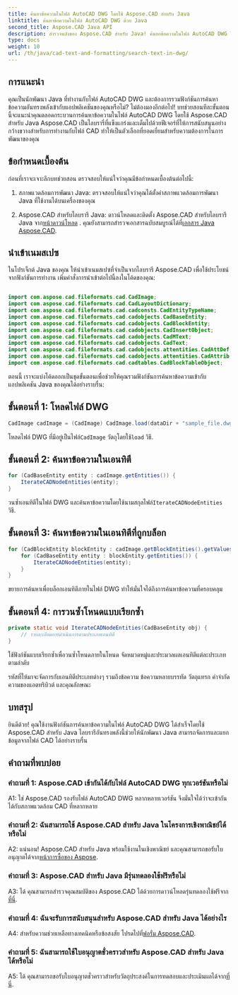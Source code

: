 ```yaml
---
title: ค้นหาข้อความในไฟล์ AutoCAD DWG โดยใช้ Aspose.CAD สำหรับ Java
linktitle: ค้นหาข้อความในไฟล์ AutoCAD DWG ด้วย Java
second_title: Aspose.CAD Java API
description: สำรวจพลังของ Aspose.CAD สำหรับ Java! ค้นหาข้อความในไฟล์ AutoCAD DWG ได้อย่างมีประสิทธิภาพ ดาวน์โหลดไลบรารีและปรับปรุงแอปพลิเคชัน CAD ของคุณ
type: docs
weight: 10
url: /th/java/cad-text-and-formatting/search-text-in-dwg/
---
```

## การแนะนำ

คุณเป็นนักพัฒนา Java ที่ทำงานกับไฟล์ AutoCAD DWG และต้องการรวมฟังก์ชันการค้นหาข้อความอันทรงพลังเข้ากับแอปพลิเคชันของคุณหรือไม่? ไม่ต้องมองอีกต่อไป! บทช่วยสอนทีละขั้นตอนนี้จะแนะนำคุณตลอดกระบวนการค้นหาข้อความในไฟล์ AutoCAD DWG โดยใช้ Aspose.CAD สำหรับ Java Aspose.CAD เป็นไลบรารี่ที่แข็งแกร่งและเต็มไปด้วยฟีเจอร์ที่ให้การสนับสนุนอย่างกว้างขวางสำหรับการทำงานกับไฟล์ CAD ทำให้เป็นตัวเลือกที่ยอดเยี่ยมสำหรับความต้องการในการพัฒนาของคุณ

## ข้อกำหนดเบื้องต้น

ก่อนที่เราจะเจาะลึกบทช่วยสอน ตรวจสอบให้แน่ใจว่าคุณมีข้อกำหนดเบื้องต้นต่อไปนี้:

1. สภาพแวดล้อมการพัฒนา Java: ตรวจสอบให้แน่ใจว่าคุณได้ตั้งค่าสภาพแวดล้อมการพัฒนา Java ที่ใช้งานได้บนเครื่องของคุณ

2.  Aspose.CAD สำหรับไลบรารี Java: ดาวน์โหลดและติดตั้ง Aspose.CAD สำหรับไลบรารี Java จาก[หน้าดาวน์โหลด](https://releases.aspose.com/cad/java/) . คุณยังสามารถสำรวจเอกสารฉบับสมบูรณ์ได้ที่[เอกสาร Java Aspose.CAD](https://reference.aspose.com/cad/java/).

## นำเข้าเนมสเปซ

ในโปรเจ็กต์ Java ของคุณ ให้นำเข้าเนมสเปซที่จำเป็นจากไลบรารี Aspose.CAD เพื่อใช้ประโยชน์จากฟังก์ชันการทำงาน เพิ่มคำสั่งการนำเข้าต่อไปนี้ลงในโค้ดของคุณ:

```java

import com.aspose.cad.fileformats.cad.CadImage;
import com.aspose.cad.fileformats.cad.CadLayoutDictionary;
import com.aspose.cad.fileformats.cad.cadconsts.CadEntityTypeName;
import com.aspose.cad.fileformats.cad.cadobjects.CadBaseEntity;
import com.aspose.cad.fileformats.cad.cadobjects.CadBlockEntity;
import com.aspose.cad.fileformats.cad.cadobjects.CadInsertObject;
import com.aspose.cad.fileformats.cad.cadobjects.CadMText;
import com.aspose.cad.fileformats.cad.cadobjects.CadText;
import com.aspose.cad.fileformats.cad.cadobjects.attentities.CadAttDef;
import com.aspose.cad.fileformats.cad.cadobjects.attentities.CadAttrib;
import com.aspose.cad.fileformats.cad.cadtables.CadBlockTableObject;
```

ตอนนี้ เราจะแบ่งโค้ดออกเป็นชุดขั้นตอนเพื่อช่วยให้คุณรวมฟังก์ชันการค้นหาข้อความเข้ากับแอปพลิเคชัน Java ของคุณได้อย่างราบรื่น:

## ขั้นตอนที่ 1: โหลดไฟล์ DWG

```java
CadImage cadImage = (CadImage) CadImage.load(dataDir + "sample_file.dwg");
```

โหลดไฟล์ DWG ที่มีอยู่เป็นไฟล์`CadImage` วัตถุโดยใช้`load` วิธี.

## ขั้นตอนที่ 2: ค้นหาข้อความในเอนทิตี

```java
for (CadBaseEntity entity : cadImage.getEntities()) {
    IterateCADNodeEntities(entity);
}
```

 วนซ้ำเอนทิตีในไฟล์ DWG และค้นหาข้อความโดยใช้นามสกุลไฟล์`IterateCADNodeEntities` วิธี.

## ขั้นตอนที่ 3: ค้นหาข้อความในเอนทิตีที่ถูกบล็อก

```java
for (CadBlockEntity blockEntity : cadImage.getBlockEntities().getValues()) {
    for (CadBaseEntity entity : blockEntity.getEntities()) {
        IterateCADNodeEntities(entity);
    }
}
```

ขยายการค้นหาเพื่อบล็อกเอนทิตีภายในไฟล์ DWG ทำให้มั่นใจได้ถึงการค้นหาข้อความที่ครอบคลุม

## ขั้นตอนที่ 4: การวนซ้ำโหนดแบบเรียกซ้ำ

```java
private static void IterateCADNodeEntities(CadBaseEntity obj) {
    // รายละเอียดการดำเนินการตามประเภทเอนทิตี
}
```

ใช้ฟังก์ชันแบบเรียกซ้ำเพื่อวนซ้ำโหนดภายในโหนด จัดหมวดหมู่และประมวลผลเอนทิตีแต่ละประเภทตามลำดับ

รหัสที่ให้มาจะจัดการกับเอนทิตีประเภทต่างๆ รวมถึงข้อความ ข้อความหลายบรรทัด วัตถุแทรก คำจำกัดความของแอตทริบิวต์ และคุณลักษณะ

## บทสรุป

ยินดีด้วย! คุณใช้งานฟังก์ชันการค้นหาข้อความในไฟล์ AutoCAD DWG ได้สำเร็จโดยใช้ Aspose.CAD สำหรับ Java ไลบรารีอันทรงพลังนี้ช่วยให้นักพัฒนา Java สามารถจัดการและแยกข้อมูลจากไฟล์ CAD ได้อย่างราบรื่น

## คำถามที่พบบ่อย

### คำถามที่ 1: Aspose.CAD เข้ากันได้กับไฟล์ AutoCAD DWG ทุกเวอร์ชันหรือไม่

A1: ใช่ Aspose.CAD รองรับไฟล์ AutoCAD DWG หลากหลายเวอร์ชัน จึงมั่นใจได้ว่าจะเข้ากันได้กับสภาพแวดล้อม CAD ที่หลากหลาย

### คำถามที่ 2: ฉันสามารถใช้ Aspose.CAD สำหรับ Java ในโครงการเชิงพาณิชย์ได้หรือไม่

 A2: แน่นอน! Aspose.CAD สำหรับ Java พร้อมใช้งานในเชิงพาณิชย์ และคุณสามารถขอรับใบอนุญาตได้จาก[หน้าการซื้อของ Aspose](https://purchase.aspose.com/buy).

### คำถามที่ 3: Aspose.CAD สำหรับ Java มีรุ่นทดลองใช้ฟรีหรือไม่

 A3: ได้ คุณสามารถสำรวจคุณสมบัติของ Aspose.CAD ได้ด้วยการดาวน์โหลดรุ่นทดลองใช้ฟรีจาก[ที่นี่](https://releases.aspose.com/).

### คำถามที่ 4: ฉันจะรับการสนับสนุนสำหรับ Aspose.CAD สำหรับ Java ได้อย่างไร

 A4: สำหรับความช่วยเหลือทางเทคนิคหรือข้อสงสัย โปรดไปที่[ฟอรั่ม Aspose.CAD](https://forum.aspose.com/c/cad/19).

### คำถามที่ 5: ฉันสามารถใช้ใบอนุญาตชั่วคราวสำหรับ Aspose.CAD สำหรับ Java ได้หรือไม่

 A5: ได้ คุณสามารถขอรับใบอนุญาตชั่วคราวสำหรับวัตถุประสงค์ในการทดสอบและประเมินผลได้จาก[ที่นี่](https://purchase.aspose.com/temporary-license/).